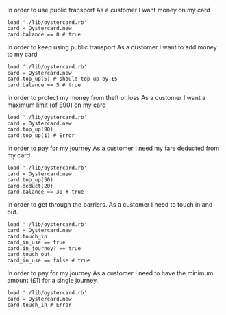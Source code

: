 In order to use public transport
As a customer
I want money on my card

```
load './lib/oystercard.rb'
card = Oystercard.new
card.balance == 0 # true
```

In order to keep using public transport
As a customer
I want to add money to my card

```
load './lib/oystercard.rb'
card = Oystercard.new
card.top_up(5) # should top up by £5
card.balance == 5 # true
```

In order to protect my money from theft or loss
As a customer
I want a maximum limit (of £90) on my card

```
load './lib/oystercard.rb'
card = Oystercard.new
card.top_up(90)
card.top_up(1) # Error
```

In order to pay for my journey
As a customer
I need my fare deducted from my card

```
load './lib/oystercard.rb'
card = Oystercard.new
card.top_up(50)
card.deduct(20)
card.balance == 30 # true
```

In order to get through the barriers.
As a customer
I need to touch in and out.

```
load './lib/oystercard.rb'
card = Oystercard.new
card.touch_in
card_in_use == true
card.in_journey? == true
card.touch_out
card_in_use == false # true
```

In order to pay for my journey
As a customer
I need to have the minimum amount (£1) for a single journey.

```
load './lib/oystercard.rb'
card = Oystercard.new
card.touch_in # Error
```
